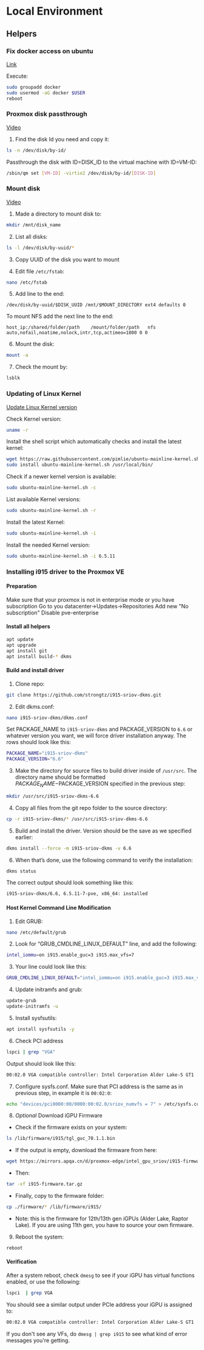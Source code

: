 # Local Environment

## Helpers

### Fix docker access on ubuntu
[Link](https://docs.docker.com/engine/install/linux-postinstall/)

Execute:
```bash
sudo groupadd docker
sudo usermod -aG docker $USER
reboot
```

### Proxmox disk passthrough
[Video](https://www.youtube.com/watch?v=U-UTMuhmC1U)

1. Find the disk Id you need and copy it: 
```bash
ls -n /dev/disk/by-id/
```
Passthrough the disk with ID=DISK_ID to the virtual machine with ID=VM-ID: 
```bash
/sbin/qm set [VM-ID] -virtio2 /dev/disk/by-id/[DISK-ID]
```

### Mount disk 
[Video](https://www.youtube.com/watch?v=a3QTaV4Cg7M)

1. Made a directory to mount disk to: 
```bash
mkdir /mnt/disk_name
```

2. List all disks: 
```bash
ls -l /dev/disk/by-uuid/*
```
3. Copy UUID of the disk you want to mount

4. Edit file `/etc/fstab`: 
```bash
nano /etc/fstab
```
5. Add line to the end:
```
/dev/disk/by-uuid/$DISK_UUID /mnt/$MOUNT_DIRECTORY ext4 defaults 0
```

To mount NFS add the next line to the end:
```
host_ip:/shared/folder/path    /mount/folder/path   nfs auto,nofail,noatime,nolock,intr,tcp,actimeo=1800 0 0
```

6. Mount the disk: 
```bash
mount -a
```

7. Check the mount by: 
```bash
lsblk
```

### Updating of Linux Kernel

[Update Linux Kernel version](https://askubuntu.com/questions/1388115/how-do-i-update-my-kernel-to-the-latest-one)

Check Kernel version:

```bash
uname -r
```

Install the shell script which automatically checks and install the latest kernel:
```bash
wget https://raw.githubusercontent.com/pimlie/ubuntu-mainline-kernel.sh/master/ubuntu-mainline-kernel.sh
sudo install ubuntu-mainline-kernel.sh /usr/local/bin/
```

Check if a newer kernel version is available:

```bash
sudo ubuntu-mainline-kernel.sh -c
```

List available Kernel versions:

```bash
sudo ubuntu-mainline-kernel.sh -r
```

Install the latest Kernel:

```bash
sudo ubuntu-mainline-kernel.sh -i
```

Install the needed Kernel version:
```bash
sudo ubuntu-mainline-kernel.sh -i 6.5.11
```



### Installing i915 driver to the Proxmox VE

#### Preparation
Make sure that your proxmox is not in enterprise mode or you have subscription
Go to you datacenter->Updates->Repositories
Add new "No subscription"
Disable pve-enterprise

#### Install all helpers
```bash
apt update
apt upgrade
apt install git
apt install build-* dkms
```

#### Build and install driver

1. Clone repo: 
```bash
git clone https://github.com/strongtz/i915-sriov-dkms.git
```

2. Edit dkms.conf: 
```bash
nano i915-sriov-dkms/dkms.conf
```

Set PACKAGE_NAME to `i915-sriov-dkms` and PACKAGE_VERSION to `6.6` or whatever version you want, we will force driver installation anyway. The rows should look like this:
```bash
PACKAGE_NAME="i915-sriov-dkms"
PACKAGE_VERSION="6.6"
```

3. Make the directory for source files to build driver inside of `/usr/src`. The directory name should be formatted $PACKAGE_NAME-$PACKAGE_VERSION specified in the previous step:
```bash
mkdir /usr/src/i915-sriov-dkms-6.6
```

4. Copy all files from the git repo folder to the source directory:
```bash
cp -r i915-sriov-dkms/* /usr/src/i915-sriov-dkms-6.6
```

5. Build and install the driver. Version should be the save as we specified earlier:
```bash
dkms install --force -m i915-sriov-dkms -v 6.6
```

6. When that’s done, use the following command to verify the installation:
```bash
dkms status
```

The correct output should look something like this:
```bash
i915-sriov-dkms/6.6, 6.5.11-7-pve, x86_64: installed
```

#### Host Kernel Command Line Modification
1. Edit GRUB:
```bash
nano /etc/default/grub
```

2. Look for “GRUB_CMDLINE_LINUX_DEFAULT” line, and add the following:
```bash
intel_iommu=on i915.enable_guc=3 i915.max_vfs=7
```

3. Your line could look like this:
```bash
GRUB_CMDLINE_LINUX_DEFAULT="intel_iommu=on i915.enable_guc=3 i915.max_vfs=7 quiet"
```

4. Update initramfs and grub:
```bash
update-grub
update-initramfs -u
```

5. Install sysfsutils:
```bash
apt install sysfsutils -y
```

6. Check PCI address
```bash
lspci | grep "VGA"
```

Output should look like this:
```bash
00:02.0 VGA compatible controller: Intel Corporation Alder Lake-S GT1 [UHD Graphics 730] (rev 0c)
```

7. Configure sysfs.conf. Make sure that PCI address is the same as in previous step, in example it is `00:02:0`:
```bash
echo "devices/pci0000:00/0000:00:02.0/sriov_numvfs = 7" > /etc/sysfs.conf
```

8. *Optional* Download iGPU Firmware
- Check if the firmware exists on your system:
```bash
ls /lib/firmware/i915/tgl_guc_70.1.1.bin
```

- If the output is empty, download the firmware from here:
```bash
wget https://mirrors.apqa.cn/d/proxmox-edge/intel_gpu_sriov/i915-firmware.tar.gz
```

- Then: 
```bash
tar -xf i915-firmware.tar.gz
```

- Finally, copy to the firmware folder: 
```bash
cp ./firmware/* /lib/firmware/i915/
```

- Note: this is the firmware for 12th/13th gen iGPUs (Alder Lake, Raptor Lake). If you are using 11th gen, you have to source your own firmware.

9. Reboot the system:
```bash
reboot
```

#### Verification
After a system reboot, check `dmesg` to see if your iGPU has virtual functions enabled, or use the following:
```bash
lspci  | grep VGA
```

You should see a similar output under PCIe address your iGPU is assigned to:
```bash
00:02.0 VGA compatible controller: Intel Corporation Alder Lake-S GT1 [UHD Graphics 730] (rev 0c)
```

If you don't see any VFs, do `dmesg | grep i915` to see what kind of error messages you're getting.
